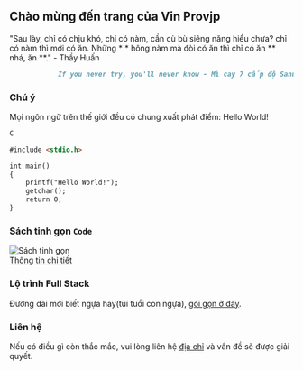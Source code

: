 ## Chào mừng đến trang của Vin Provjp

"Sau lày, chỉ có chịu khó, chỉ có nàm, cần cù bù siêng năng hiểu chưa? chỉ có nàm thì mới có ăn. Những * * hông nàm mà đòi có ăn thì chỉ có ăn ** nhá, ăn **." - Thầy Huấn
```markdown
			If you never try, you'll never know - Mì cay 7 cấp độ Sanu
```
### Chú ý

Mọi ngôn ngữ trên thế giới đều có chung xuất phát điểm: Hello World!
```markdown
C

#include <stdio.h>

int main()
{
	printf("Hello World!");
	getchar();
	return 0;
}
```

### Sách tinh gọn `Code`

![**Sách tinh gọn**](/basic-coding/Web/img/300code.jfif)<br />[	Thông tin chi tiết](https://www.youtube.com/watch?v=gVlYxmdbYqM)

### Lộ trình Full Stack

Đường dài mới biết ngựa hay(tui tuổi con ngựa), [gói gọn ở đây](https://stackoverflow.com).

### Liên hệ

Nếu có điều gì còn thắc mắc, vui lòng liên hệ [địa chỉ](https://www.facebook.com/me/) và vấn đề sẽ được giải quyết.
